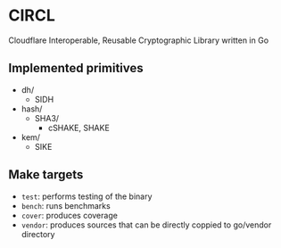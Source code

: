 # CIRCL

Cloudflare Interoperable, Reusable Cryptographic Library written in Go

## Implemented primitives
* dh/
    - SIDH
* hash/
    - SHA3/
        * cSHAKE, SHAKE
* kem/
    - SIKE

## Make targets

* ``test``: performs testing of the binary
* ``bench``: runs benchmarks
* ``cover``: produces coverage
* ``vendor``: produces sources that can be directly coppied to go/vendor directory
